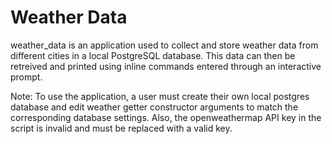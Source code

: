 # Weather Data

weather_data is an application used to collect and store weather data from different cities in a local PostgreSQL database. This data can
then be retreived and printed using inline commands entered through an interactive prompt.

Note: To use the application, a user must create their own local postgres database and edit weather getter constructor arguments to match
the corresponding database settings. Also, the openweathermap API key in the script is invalid and must be replaced with a valid key.
